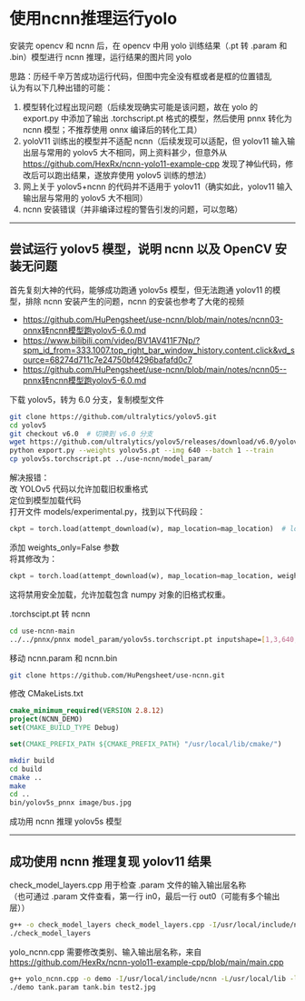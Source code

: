 # 使用ncnn推理运行yolo

安装完 opencv 和 ncnn 后，在 opencv 中用 yolo 训练结果（.pt 转 .param 和 .bin）模型进行 ncnn 推理，运行结果的图片同 yolo

思路：历经千辛万苦成功运行代码，但图中完全没有框或者是框的位置错乱  
认为有以下几种出错的可能：

1. 模型转化过程出现问题（后续发现确实可能是该问题，故在 yolo 的 export.py 中添加了输出 .torchscript.pt 格式的模型，然后使用 pnnx 转化为 ncnn 模型；不推荐使用 onnx 编译后的转化工具）
2. yoloV11 训练出的模型并不适配 ncnn（后续发现可以适配，但 yolov11 输入输出层与常用的 yolov5 大不相同，网上资料甚少，但意外从 https://github.com/HexRx/ncnn-yolo11-example-cpp 发现了神仙代码，修改后可以跑出结果，遂放弃使用 yolov5 训练的想法）
3. 网上关于 yolov5+ncnn 的代码并不适用于 yolov11（确实如此，yolov11 输入输出层与常用的 yolov5 大不相同）
4. ncnn 安装错误（并非编译过程的警告引发的问题，可以忽略）

---

## 尝试运行 yolov5 模型，说明 ncnn 以及 OpenCV 安装无问题

首先复刻大神的代码，能够成功跑通 yolov5s 模型，但无法跑通 yolov11 的模型，排除 ncnn 安装产生的问题，ncnn 的安装也参考了大佬的视频

- https://github.com/HuPengsheet/use-ncnn/blob/main/notes/ncnn03-onnx转ncnn模型跑yolov5-6.0.md  
- https://www.bilibili.com/video/BV1AV411F7Np/?spm_id_from=333.1007.top_right_bar_window_history.content.click&vd_source=68274d711c7e24750bf4296bafafd0c7  
- https://github.com/HuPengsheet/use-ncnn/blob/main/notes/ncnn05--pnnx转ncnn模型跑yolov5-6.0.md  

下载 yolov5，转为 6.0 分支，复制模型文件

```bash
git clone https://github.com/ultralytics/yolov5.git
cd yolov5
git checkout v6.0  # 切换到 v6.0 分支
wget https://github.com/ultralytics/yolov5/releases/download/v6.0/yolov5s.pt  # 下载 6.0 的权重
python export.py --weights yolov5s.pt --img 640 --batch 1 --train
cp yolov5s.torchscript.pt ../use-ncnn/model_param/
```

解决报错：  
改 YOLOv5 代码以允许加载旧权重格式  
定位到模型加载代码  
打开文件 models/experimental.py，找到以下代码段：

```python
ckpt = torch.load(attempt_download(w), map_location=map_location)  # load
```

添加 weights_only=False 参数  
将其修改为：

```python
ckpt = torch.load(attempt_download(w), map_location=map_location, weights_only=False)  # load
```

这将禁用安全加载，允许加载包含 numpy 对象的旧格式权重。

.torchscipt.pt 转 ncnn

```bash
cd use-ncnn-main
../../pnnx/pnnx model_param/yolov5s.torchscript.pt inputshape=[1,3,640,640]
```

移动 ncnn.param 和 ncnn.bin

```bash
git clone https://github.com/HuPengsheet/use-ncnn.git
```

修改 CMakeLists.txt

```cmake
cmake_minimum_required(VERSION 2.8.12)
project(NCNN_DEMO)
set(CMAKE_BUILD_TYPE Debug)

set(CMAKE_PREFIX_PATH ${CMAKE_PREFIX_PATH} "/usr/local/lib/cmake/")
```

```bash
mkdir build
cd build
cmake ..
make
cd ..
bin/yolov5s_pnnx image/bus.jpg
```

成功用 ncnn 推理 yolov5s 模型

---

## 成功使用 ncnn 推理复现 yolov11 结果

check_model_layers.cpp 用于检查 .param 文件的输入输出层名称  
（也可通过 .param 文件查看，第一行 in0，最后一行 out0（可能有多个输出层））

```bash
g++ -o check_model_layers check_model_layers.cpp -I/usr/local/include/ncnn -L/usr/local/lib -lncnn -fopenmp -std=c++11
./check_model_layers
```

yolo_ncnn.cpp 需要修改类别、输入输出层名称，来自  
https://github.com/HexRx/ncnn-yolo11-example-cpp/blob/main/main.cpp

```bash
g++ yolo_ncnn.cpp -o demo -I/usr/local/include/ncnn -L/usr/local/lib -lncnn -fopenmp $(pkg-config --cflags --libs opencv4)
./demo tank.param tank.bin test2.jpg
```

